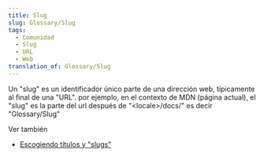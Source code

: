 ```yaml
---
title: Slug
slug: Glossary/Slug
tags:
  - Comunidad
  - Slug
  - URL
  - Web
translation_of: Glossary/Slug
---
```

Un "slug" es un identificador único parte de una dirección web, típicamente al final de una "URL". por ejemplo, en el contexto de MDN (página actual), el "slug" es la parte del url después de "\<locale>/docs/" es decir "Glossary/Slug"

Ver también

- [Escogiendo títulos y "slugs"](/en-US/docs/MDN/Contribute/Guidelines/Writing_style_guide#Choosing_titles_and_slugs)
